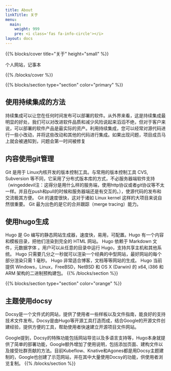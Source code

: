 ```yaml
---
title: About
linkTitle: 关于
menu:
  main:
    weight: 999
    pre: <i class='fas fa-info-circle'></i>
layout: docs
---
```


{{% blocks/cover title="关于" height="small" %}}

个人网站，记事本

{{% /blocks/cover %}}


{{% blocks/section type="section" color="primary" %}}

## 使用持续集成的方法

持续集成可以让您在任何时间发布可以部署的软件。从外界来看，这是持续集成最明显的好处，我们可以对改进软件品质和减少风险说起来滔滔不绝，但对于客户来说，可以部署的软件产品是最实际的资产。利用持续集成，您可以经常对源代码进行一些小改动，并将这些改动和其他的代码进行集成。如果出现问题，项目成员马上就会被通知到，问题会第一时间被修复

## 内容使用git管理

Git 是用于 Linux内核开发的版本控制工具。与常用的版本控制工具 CVS, Subversion 等不同，它采用了分布式版本库的方式，不必服务器端软件支持（wingeddevil注：这得分是用什么样的服务端，使用http协议或者git协议等不太一样。并且在push和pull的时候和服务器端还是有交互的。），使源代码的发布和交流极其方便。 Git 的速度很快，这对于诸如 Linux kernel 这样的大项目来说自然很重要。 Git 最为出色的是它的合并跟踪（merge tracing）能力。

## 使用hugo生成

Hugo 是 Go 编写的静态网站生成器，速度快，易用，可配置。Hugo 有一个内容和模板目录，把他们渲染到完全的 HTML 网站。 Hugo 依赖于 Markdown 文件，元数据字体 。用户可以从任意的目录中运行 Hugo，支持共享主机和其他系统。 Hugo 只需要几分之一秒就可以渲染一个经典的中型网站，最好网站的每个部分渲染只需 1 毫秒。 Hugo 非常适合博客，文档等等网站的生成。 Hugo 当前提供 Windows，Linux，FreeBSD，NetBSD 和 OS X (Darwin) 的 x64, i386 和 ARM 架构的二进制预构建包。
{{% /blocks/section %}}

{{% blocks/section type="section" color="orange" %}}
## 主题使用docsy

Docsy是一个文件式的网站，提供了使用者一些样板以及文件指南，能良好的支持技术文件发布。Docsy是由Hugo等开源工具打造而成，结合Google的开源文件创建经验，提供方便的工具，帮助使用者快速建立开源项目文件网站。

Google提到，Docsy的特殊功能包括网站导览以及多语言支持等，Hugo本身就提供了简单的部署功能，Google额外增加了使用说明，包括添加页面、建构文件以及接受社群贡献的方法。目前Kubeflow、Knative和Agones都是用Docsy主题建制的，Google也创建了示范网站，并在其中大量使用Docsy的功能，供使用者浏览复制。
{{% /blocks/section %}}